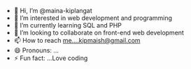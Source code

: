 - 👋 Hi, I’m @maina-kiplangat
- 👀 I’m interested in web development and programming
- 🌱 I’m currently learning SQL and PHP
- 💞️ I’m looking to collaborate on front-end web development
- 📫 How to reach me....kipmaish@gmail.com
- 😄 Pronouns: ...
- ⚡ Fun fact: ...Love coding

<!---
maina-kiplangat/maina-kiplangat is a ✨ special ✨ repository because its `README.md` (this file) appears on your GitHub profile.
You can click the Preview link to take a look at your changes.
--->
